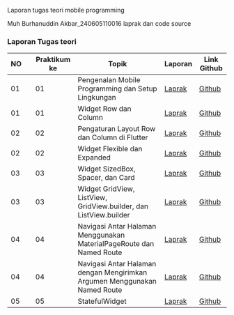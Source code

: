Laporan tugas teori mobile programming

Muh Burhanuddin Akbar_240605110016
laprak dan code source

### Laporan Tugas teori

| NO || Praktikum ke | Topik                                           | Laporan |      Link Github    |
|----|-----------|--------------|-------------------------------------------------|---------|---------------------|
| 01  |  | 01           | Pengenalan Mobile Programming dan Setup Lingkungan |  [Laprak](https://drive.google.com/file/d/1L-I_dVI0bwgi1NTX6eAIT7tsWFNrcqyV/view?usp=sharing)   |   [Github](https://github.com/muhburhanuddinakbar/ALLLaprak.git)    |  
| 01 | | 01 | Widget Row dan Column |  [Laprak](https://drive.google.com/file/d/1Q7uAJEcqPGon5bqD3EWw03zhbPrOp_LS/view?usp=sharing)   |   [Github](https://github.com/muhburhanuddinakbar/ALLLaprak.git)    |  
| 02 |  | 02 | Pengaturan Layout Row dan Column di Flutter |  [Laprak](https://drive.google.com/file/d/1acCEBIU-u3Hqvq-C07SiTtMWMxkGLDmC/view?usp=sharing)   |   [Github](https://github.com/muhburhanuddinakbar/ALLLaprak.git)    |  
| 02 |  | 02 | Widget Flexible dan Expanded |  [Laprak](https://drive.google.com/file/d/1IX2R5bzpqG-GwsJdhweXNSd1GBnZFFRO/view?usp=drive_link)   |   [Github](https://github.com/muhburhanuddinakbar/ALLLaprak.git)    |  
| 03 |  | 03 | Widget SizedBox, Spacer, dan Card |  [Laprak](https://drive.google.com/file/d/11bKjdCBvd-_WDpx1_2oPLlUqaYwvbdBB/view?usp=drive_link)   |   [Github](https://github.com/muhburhanuddinakbar/ALLLaprak.git)    |  
| 03 |  | 03 | Widget GridView, ListView, GridView.builder, dan ListView.builder |  [Laprak](https://drive.google.com/file/d/1pR4EKrFQkVhrFccwqm1OsSV4CZHtQtbG/view?usp=drive_link)   |   [Github](https://github.com/muhburhanuddinakbar/ALLLaprak.git)    |  
| 04 |  | 04 | Navigasi Antar Halaman Menggunakan MaterialPageRoute dan Named Route |  [Laprak](https://drive.google.com/file/d/1JXzmEKdOy0vvHawD1xfUWxhj69O2Nl4w/view?usp=drive_link)   |   [Github](https://github.com/muhburhanuddinakbar/ALLLaprak.git)    |  
| 04 |  | 04 | Navigasi Antar Halaman dengan Mengirimkan Argumen Menggunakan Named Route |  [Laprak](https://drive.google.com/file/d/1TUTdckEDTep3yqsc0_JPSz6VTmTVCcsj/view?usp=drive_link)   |   [Github](https://github.com/muhburhanuddinakbar/ALLLaprak.git)    |  
| 05 |  | 05 | StatefulWidget |  [Laprak](https://drive.google.com/file/d/1UhNDrCqwdEDjIrlMZOBY0W0XsjpizCpj/view?usp=drive_link)   |   [Github](https://github.com/muhburhanuddinakbar/ALLLaprak.git)    |  


